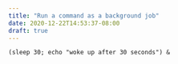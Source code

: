```yaml
---
title: "Run a command as a background job"
date: 2020-12-22T14:53:37-08:00
draft: true
---
```


```
(sleep 30; echo "woke up after 30 seconds") &
```

